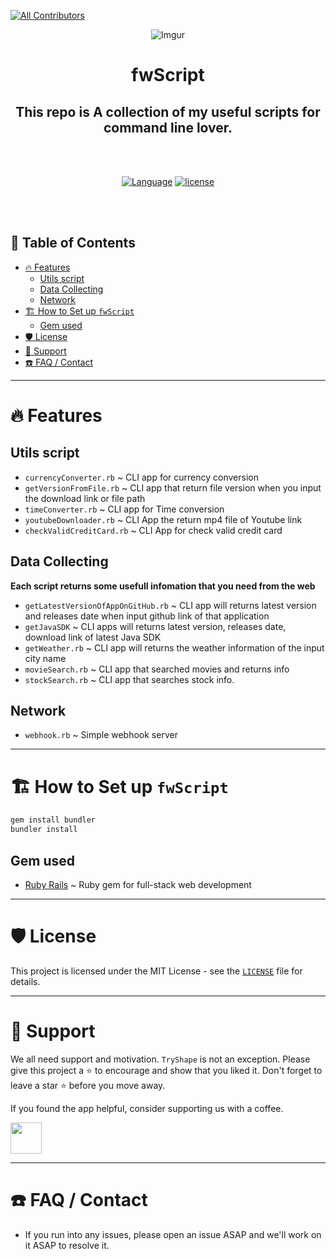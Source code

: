 <!-- ALL-CONTRIBUTORS-BADGE:START - Do not remove or modify this section -->
[![All Contributors](https://img.shields.io/badge/all_contributors-1-orange.svg?style=flat-square)](#contributors-)
<!-- ALL-CONTRIBUTORS-BADGE:END -->

<div align="center">

![Imgur](https://i.imgur.com/PZjUHDE.png)

<h1> fwScript </h1>

<h2>This repo is A collection of my useful scripts for command line lover.</h2>
<br></br>

[![Language](https://img.shields.io/badge/language-Ruby-red.svg)]()
[![license](https://img.shields.io/github/license/mashape/apistatus.svg)]()

</div>
<br></br>

<h2> 📖 Table of Contents </h2>

- [🔥 Features](#-features)
  - [Utils script](#utils-script)
  - [Data Collecting](#data-collecting)
  - [Network](#network)
- [🏗️ How to Set up `fwScript`](#️-how-to-set-up-fwscript)
  - [Gem used](#gem-used)
- [🛡️ License](#️-license)
- [🙏 Support](#-support)
- [☎️ FAQ / Contact](#️-faq--contact)

---

# 🔥 Features

## Utils script

* `currencyConverter.rb` ~ CLI app for currency conversion
* `getVersionFromFile.rb` ~ CLI app that return file version when you input the download link or file path
* `timeConverter.rb` ~ CLI app for Time conversion
* `youtubeDownloader.rb` ~ CLI App the return mp4 file of Youtube link
* `checkValidCreditCard.rb` ~ CLI App for check valid credit card

## Data Collecting

**Each script returns some usefull infomation that you need from the web**

* `getLatestVersionOfAppOnGitHub.rb` ~ CLI app will returns latest version and releases date when input github link of that application
* `getJavaSDK` ~ CLI apps will returns latest version, releases date, download link of latest Java SDK
* `getWeather.rb` ~ CLI app will returns the weather information of the input city name
* `movieSearch.rb` ~ CLI app that searched movies and returns info
* `stockSearch.rb` ~ CLI app that searches stock info.
  
## Network
 
* `webhook.rb` ~ Simple webhook server
---

# 🏗️ How to Set up `fwScript`

```ruby
gem install bundler
bundler install
```

## Gem used

* [Ruby Rails](https://rubygems.org/gems/rails) ~ Ruby gem for full-stack web development

---

# 🛡️ License
This project is licensed under the MIT License - see the [`LICENSE`](LICENSE) file for details.

---

# 🙏 Support

We all need support and motivation. `TryShape` is not an exception. Please give this project a ⭐️ to encourage and show that you liked it. Don't forget to leave a star ⭐️ before you move away.

If you found the app helpful, consider supporting us with a coffee.

<a href="https://bmc.link/frenda">
    <img src="https://cdn.buymeacoffee.com/buttons/v2/default-yellow.png" height="50px">
</a>

---

# ☎️ FAQ / Contact
* If you run into any issues, please open an issue ASAP and we'll work on it ASAP to resolve it.